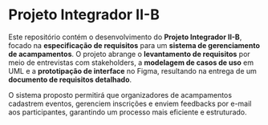 # Projeto Integrador II-B  

Este repositório contém o desenvolvimento do **Projeto Integrador II-B**, focado na **especificação de requisitos** para um **sistema de gerenciamento de acampamentos**. O projeto abrange o **levantamento de requisitos** por meio de entrevistas com stakeholders, a **modelagem de casos de uso** em UML e a **prototipação de interface** no Figma, resultando na entrega de um **documento de requisitos detalhado**.  

O sistema proposto permitirá que organizadores de acampamentos cadastrem eventos, gerenciem inscrições e enviem feedbacks por e-mail aos participantes, garantindo um processo mais eficiente e estruturado.